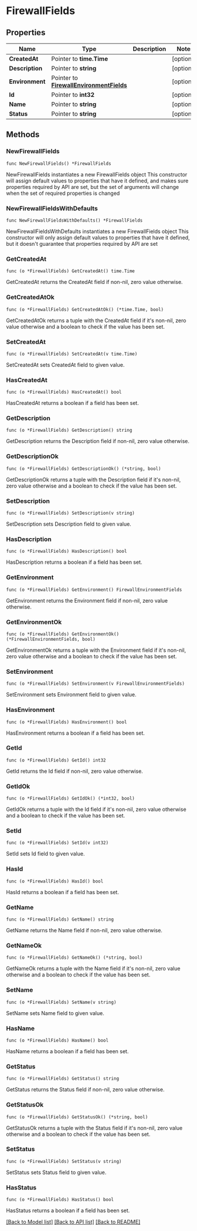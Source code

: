 # FirewallFields

## Properties

Name | Type | Description | Notes
------------ | ------------- | ------------- | -------------
**CreatedAt** | Pointer to **time.Time** |  | [optional] 
**Description** | Pointer to **string** |  | [optional] 
**Environment** | Pointer to [**FirewallEnvironmentFields**](FirewallEnvironmentFields.md) |  | [optional] 
**Id** | Pointer to **int32** |  | [optional] 
**Name** | Pointer to **string** |  | [optional] 
**Status** | Pointer to **string** |  | [optional] 

## Methods

### NewFirewallFields

`func NewFirewallFields() *FirewallFields`

NewFirewallFields instantiates a new FirewallFields object
This constructor will assign default values to properties that have it defined,
and makes sure properties required by API are set, but the set of arguments
will change when the set of required properties is changed

### NewFirewallFieldsWithDefaults

`func NewFirewallFieldsWithDefaults() *FirewallFields`

NewFirewallFieldsWithDefaults instantiates a new FirewallFields object
This constructor will only assign default values to properties that have it defined,
but it doesn't guarantee that properties required by API are set

### GetCreatedAt

`func (o *FirewallFields) GetCreatedAt() time.Time`

GetCreatedAt returns the CreatedAt field if non-nil, zero value otherwise.

### GetCreatedAtOk

`func (o *FirewallFields) GetCreatedAtOk() (*time.Time, bool)`

GetCreatedAtOk returns a tuple with the CreatedAt field if it's non-nil, zero value otherwise
and a boolean to check if the value has been set.

### SetCreatedAt

`func (o *FirewallFields) SetCreatedAt(v time.Time)`

SetCreatedAt sets CreatedAt field to given value.

### HasCreatedAt

`func (o *FirewallFields) HasCreatedAt() bool`

HasCreatedAt returns a boolean if a field has been set.

### GetDescription

`func (o *FirewallFields) GetDescription() string`

GetDescription returns the Description field if non-nil, zero value otherwise.

### GetDescriptionOk

`func (o *FirewallFields) GetDescriptionOk() (*string, bool)`

GetDescriptionOk returns a tuple with the Description field if it's non-nil, zero value otherwise
and a boolean to check if the value has been set.

### SetDescription

`func (o *FirewallFields) SetDescription(v string)`

SetDescription sets Description field to given value.

### HasDescription

`func (o *FirewallFields) HasDescription() bool`

HasDescription returns a boolean if a field has been set.

### GetEnvironment

`func (o *FirewallFields) GetEnvironment() FirewallEnvironmentFields`

GetEnvironment returns the Environment field if non-nil, zero value otherwise.

### GetEnvironmentOk

`func (o *FirewallFields) GetEnvironmentOk() (*FirewallEnvironmentFields, bool)`

GetEnvironmentOk returns a tuple with the Environment field if it's non-nil, zero value otherwise
and a boolean to check if the value has been set.

### SetEnvironment

`func (o *FirewallFields) SetEnvironment(v FirewallEnvironmentFields)`

SetEnvironment sets Environment field to given value.

### HasEnvironment

`func (o *FirewallFields) HasEnvironment() bool`

HasEnvironment returns a boolean if a field has been set.

### GetId

`func (o *FirewallFields) GetId() int32`

GetId returns the Id field if non-nil, zero value otherwise.

### GetIdOk

`func (o *FirewallFields) GetIdOk() (*int32, bool)`

GetIdOk returns a tuple with the Id field if it's non-nil, zero value otherwise
and a boolean to check if the value has been set.

### SetId

`func (o *FirewallFields) SetId(v int32)`

SetId sets Id field to given value.

### HasId

`func (o *FirewallFields) HasId() bool`

HasId returns a boolean if a field has been set.

### GetName

`func (o *FirewallFields) GetName() string`

GetName returns the Name field if non-nil, zero value otherwise.

### GetNameOk

`func (o *FirewallFields) GetNameOk() (*string, bool)`

GetNameOk returns a tuple with the Name field if it's non-nil, zero value otherwise
and a boolean to check if the value has been set.

### SetName

`func (o *FirewallFields) SetName(v string)`

SetName sets Name field to given value.

### HasName

`func (o *FirewallFields) HasName() bool`

HasName returns a boolean if a field has been set.

### GetStatus

`func (o *FirewallFields) GetStatus() string`

GetStatus returns the Status field if non-nil, zero value otherwise.

### GetStatusOk

`func (o *FirewallFields) GetStatusOk() (*string, bool)`

GetStatusOk returns a tuple with the Status field if it's non-nil, zero value otherwise
and a boolean to check if the value has been set.

### SetStatus

`func (o *FirewallFields) SetStatus(v string)`

SetStatus sets Status field to given value.

### HasStatus

`func (o *FirewallFields) HasStatus() bool`

HasStatus returns a boolean if a field has been set.


[[Back to Model list]](../README.md#documentation-for-models) [[Back to API list]](../README.md#documentation-for-api-endpoints) [[Back to README]](../README.md)


